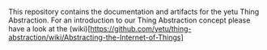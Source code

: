 This repository contains the documentation and artifacts for the yetu Thing Abstraction. For an introduction to our Thing Abstraction concept please have a look at the (wiki)[https://github.com/yetu/thing-abstraction/wiki/Abstracting-the-Internet-of-Things]

